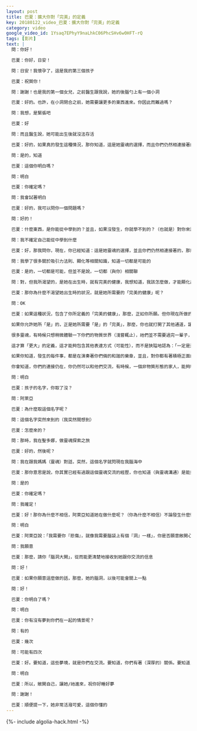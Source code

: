 ```yaml
---
layout: post
title: 巴夏：擴大你對「完美」的定義
key: 20180122_video_巴夏：擴大你對「完美」的定義
category: video
google_video_id: 1Ysaq7EPhyY9naLhkC06PhcSHv6w0HFT-rQ
tags: [影片]
text: |
  問：你好！

  巴夏：你好，日安！

  問：日安！我懷孕了，這是我的第三個孩子

  巴夏：祝賀你！

  問：謝謝！也是我的第一個女兒，之前醫生跟我說，她的後腦勺上有一個小洞

  巴夏：好的。也許，在小洞閉合之前，她需要讓更多的東西進來。你因此而難過嗎？

  問：我想，是緊張吧

  巴夏：好

  問：而且醫生說，她可能出生後就沒法存活

  巴夏：好的，如果真的發生這種情況，那你知道，這是她靈魂的選擇，而且你們仍然相連接著的，是吧？

  問：是的，知道

  巴夏：這個你明白嗎？

  問：明白

  巴夏：你確定嗎？

  問：我會試著明白

  巴夏：好的，我可以問你一個問題嗎？

  問：好的！

  巴夏：什麼東西，是你能從中學到的？並且，如果沒發生，你就學不到的？（也就是）對你來說，你會有什麼不同？

  問：我不確定自己能從中學到什麼

  巴夏：好，那我問你，現在，你已經知道：這是她靈魂的選擇，並且你們仍然相連接著的，那麼，你的行為會有什麼不同？

  問：我學了很多關於吸引力法則、顯化等相關知識，知道一切都是可能的

  巴夏：是的，一切都是可能，但並不是說，一切都（與你）相關聯

  問：對，但我所渴望的，是她在出生時，就有完美的健康，我想知道，我該怎麼做，才能顯化出這樣的結果？

  巴夏：那你為什麼不渴望她出生時的狀況，就是她所需要的「完美的健康」呢？

  問：OK

  巴夏：如果這種狀況，包含了你所定義的「完美的健康」，那麼，正如你所願。但你現在所做的，其實縮小了你對「完美」的定義，而不是擴大它，如果你擴大對「完美」的定義，允許她，允許她「是」她所需要「是」的「完美」，那麼，任何「完美」所需要包含條件（如果確實需要的話），比如說，完美的健康，都會被自動地囊括進去，而成為其定義的一部分。

  如果你允許她所「是」的，正是她所需要「是」的「完美」，那麼，你也就打開了其他通道，讓你們在更高（靈魂）層面上所做的協定，可以通過其他需要的方式表達出來（也就是發生其他可能性），（比如說）她需要去經歷（體驗）的，你需要去經歷（體驗）的，以及，你在經歷中會學到的東西。

  很多靈魂，有時候只想稍微體驗一下你們的物質世界（淺嘗輒止），祂們並不需要過完一輩子，才能完成與你們的協定，但如果有機會發生你所定義的「完美的健康」，那麼，這種情況，肯定發生在更大的「完美」的定義中，也就是：你允許她「是」她所需要「是」完美狀況，並且相信，這對你們兩個人來說，都是完美的，對涉及到的任何一人，也都是完美的。

  這才算「更大」的定義，這才能夠包含其他表達方式（可能性），而不是狹隘地認為：「一定是這樣」、「否則，哪裡就出錯了」。因為如果你認為「一定得這樣，否則，哪裡就出錯」，那你就會錯失『你可能會得到的』其他的可能性（表達方式）。於是，你這一方，就無法履行你們的協定。

  如果你知道，發生的每件事，都是在演奏著你們倆的和諧的樂章，並且，對你都有著積極正面的助益，那你也將漸漸明白，你和她永遠都是相連接著，並且，一個關係中的對象，或者一個家庭成員，他們是物質形態，或者非物質形態，這根本就不重要。

  你會知道，你們的連接仍在，你仍然可以和他們交流，有時候，一個非物質形態的家人，能夠給物質形態的家人帶來更大的幫助，因為，在那一刻，祂們可能看得比你更遠，並且能夠教你，如何在生活中看得更遠，看得更大。你能明白嗎？

  問：明白

  巴夏：孩子的名字，你取了沒？

  問：阿萊亞

  巴夏：為什麼取這個名字呢？

  問：這個名字突然來到的（我突然間想到）

  巴夏：怎麼來的？

  問：那時，我在聖多娜，做靈魂探索之旅

  巴夏：好的，然後呢？

  問：我在跟我媽媽（靈魂）對話，突然，這個名字就閃現在我腦海中

  巴夏：那你意思是說，你其實已經有過跟這個靈魂交流的經歷，你也知道（與靈魂溝通）是能夠做到的，是吧？

  問：是的

  巴夏：你確定嗎？

  問：我確定！

  巴夏：好！那你為什麼不相信，阿萊亞知道她在做什麼呢？（你為什麼不相信）不論發生什麼情況，你們之間的聯繫都無法被切斷，不論發生什麼情況，你們都是家人，只是形式不同。因為，即使在協議中，她選擇繼續存活，並且，選擇與你一同體驗人生、探索生命的課題，那麼，這也將是個非常不同的家庭，是一種你從未有過的、非常不同的關係。因為，她代表著其他的一些東西，（代表著）一種全新的看待事物的方式，明白嗎？

  問：明白

  巴夏：阿萊亞說：「我需要你『悲傷』，就像我需要腦袋上有個『洞』一樣」，你是否願意敞開心扉，悅納她的幽默呢？

  問：我願意

  巴夏：那麼，請你「腦洞大開」，從而能更清楚地接收到她跟你交流的信息

  問：好！

  巴夏：如果你願意這麼做的話，那麼，她的腦洞，以後可能會關上一點

  問：好！

  巴夏：你明白了嗎？

  問：明白

  巴夏：你有沒有夢到你們在一起的情景呢？

  問：有的

  巴夏：幾次

  問：可能有四次

  巴夏：好。要知道，這些夢境，就是你們在交流。要知道，你們有著（深厚的）關係。要知道，你們是家人。要知道，不論發生什麼事，她都時刻與你相伴，從未離去。明白嗎？

  問：明白

  巴夏：所以，敞開自己，讓她/祂進來，祝你好睡好夢

  問：謝謝！

  巴夏：順便提一下，她非常活潑可愛，這個你懂的
---
```


{%- include algolia-hack.html -%}
